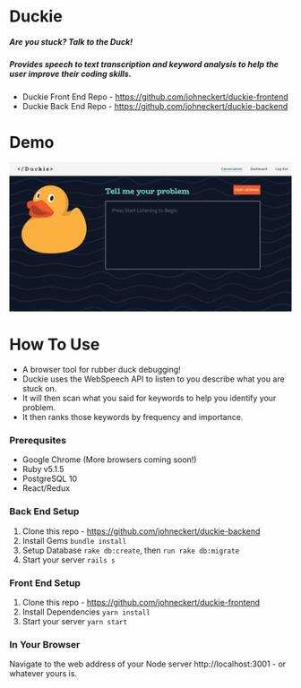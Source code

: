 # Duckie

##### Are you stuck? Talk to the Duck!

##### Provides speech to text transcription and keyword analysis to help the user improve their coding skills.

* Duckie Front End Repo - https://github.com/johneckert/duckie-frontend
* Duckie Back End Repo - https://github.com/johneckert/duckie-backend

# Demo

![Duckie](Duckie.png)

<!-- [Watch Demo on Youtube](https://www.youtube.com/watch?v=https://youtu.be/Dc_FGiS7ZEU) -->

# How To Use

* A browser tool for rubber duck debugging!
* Duckie uses the WebSpeech API to listen to you describe what you are stuck on.
* It will then scan what you said for keywords to help you identify your problem.
* It then ranks those keywords by frequency and importance.

### Prerequsites

* Google Chrome (More browsers coming soon!)
* Ruby v5.1.5
* PostgreSQL 10
* React/Redux

### Back End Setup

1.  Clone this repo - https://github.com/johneckert/duckie-backend
2.  Install Gems `bundle install`
3.  Setup Database `rake db:create`, then `run rake db:migrate`
4.  Start your server `rails s`

### Front End Setup

1.  Clone this repo - https://github.com/johneckert/duckie-frontend
2.  Install Dependencies `yarn install`
3.  Start your server `yarn start`

### In Your Browser

Navigate to the web address of your Node server http://localhost:3001 - or whatever yours is.
